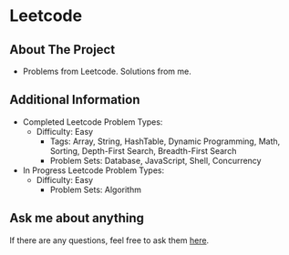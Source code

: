# Leetcode

## About The Project
- Problems from Leetcode. Solutions from me.
## Additional Information
- Completed Leetcode Problem Types:
  - Difficulty: Easy
    - Tags: Array, String, HashTable, Dynamic Programming, Math, Sorting, Depth-First Search, Breadth-First Search
    - Problem Sets: Database, JavaScript, Shell, Concurrency
- In Progress Leetcode Problem Types:
  - Difficulty: Easy
    - Problem Sets: Algorithm
  
## Ask me about anything
If there are any questions, feel free to ask them [here](https://github.com/ChibiKev/Leetcode/issues).